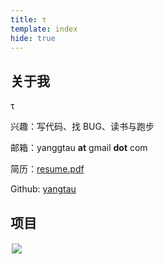 ```yaml
---
title: τ
template: index
hide: true
---
```


## 关于我

τ

兴趣：写代码、找 BUG、读书与跑步

邮箱：yanggtau **at** gmail **dot** com

简历：[resume.pdf](pictures/resume-zh_CN.pdf)

Github: [yangtau](https://github.com/yangtau)

## 项目

<a href="https://github.com/yangtau/hedgehog"><img style="margin:2px" src="https://gh-card.dev/repos/yangtau/hedgehog.svg"></a>
